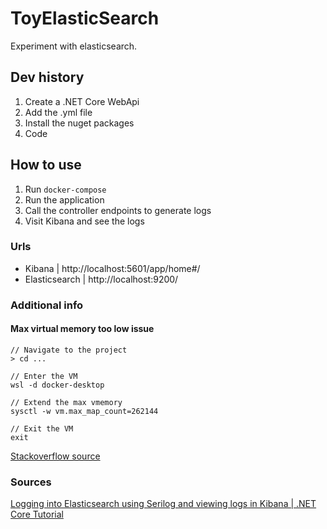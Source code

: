 # ToyElasticSearch
Experiment with elasticsearch.

## Dev history
1. Create a .NET Core WebApi
2. Add the .yml file
3. Install the nuget packages
4. Code

## How to use
1. Run `docker-compose`
2. Run the application
3. Call the controller endpoints to generate logs
4. Visit Kibana and see the logs

### Urls
- Kibana | http://localhost:5601/app/home#/
- Elasticsearch | http://localhost:9200/

### Additional info
#### Max virtual memory too low issue
```
// Navigate to the project
> cd ...

// Enter the VM
wsl -d docker-desktop

// Extend the max vmemory
sysctl -w vm.max_map_count=262144

// Exit the VM
exit
```
[Stackoverflow source](https://stackoverflow.com/questions/51445846/elasticsearch-max-virtual-memory-areas-vm-max-map-count-65530-is-too-low-inc)

### Sources
[Logging into Elasticsearch using Serilog and viewing logs in Kibana | .NET Core Tutorial](https://youtu.be/0acSdHJfk64)
